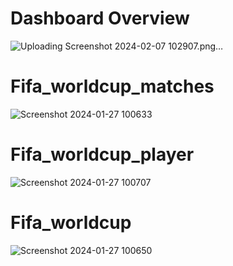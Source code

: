 # Dashboard Overview
![Uploading Screenshot 2024-02-07 102907.png…]()


# Fifa_worldcup_matches
![Screenshot 2024-01-27 100633](https://github.com/VishalDubey9/Fifa_world_cup/assets/154626826/f82333e5-076d-46d7-a52e-bfbe94fe8a25)

# Fifa_worldcup_player
![Screenshot 2024-01-27 100707](https://github.com/VishalDubey9/Fifa_world_cup/assets/154626826/d1d2db91-e8aa-4e7f-972b-a49155647f56)

# Fifa_worldcup
![Screenshot 2024-01-27 100650](https://github.com/VishalDubey9/Fifa_world_cup/assets/154626826/29f59ef3-c181-4860-b8fa-b389a904d34a)
